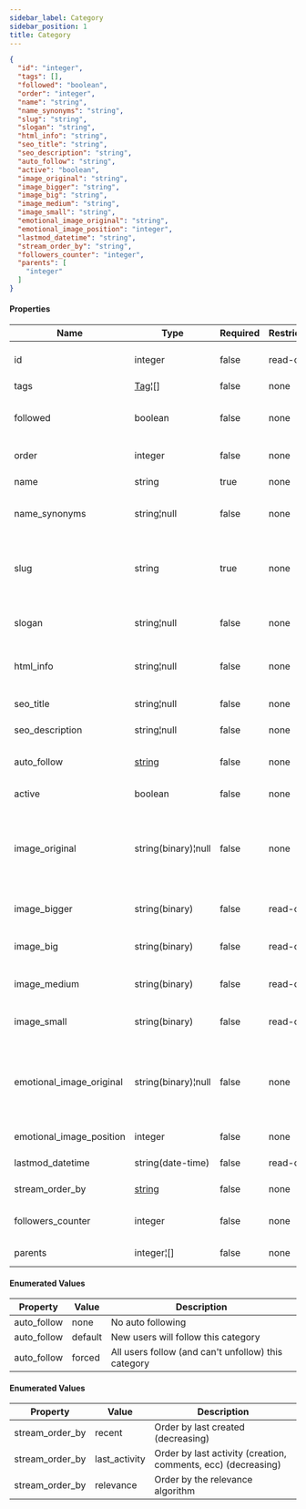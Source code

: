 ```yaml
---
sidebar_label: Category
sidebar_position: 1
title: Category
---
```


```json
{
  "id": "integer",
  "tags": [],
  "followed": "boolean",
  "order": "integer",
  "name": "string",
  "name_synonyms": "string",
  "slug": "string",
  "slogan": "string",
  "html_info": "string",
  "seo_title": "string",
  "seo_description": "string",
  "auto_follow": "string",
  "active": "boolean",
  "image_original": "string",
  "image_bigger": "string",
  "image_big": "string",
  "image_medium": "string",
  "image_small": "string",
  "emotional_image_original": "string",
  "emotional_image_position": "integer",
  "lastmod_datetime": "string",
  "stream_order_by": "string",
  "followers_counter": "integer",
  "parents": [
    "integer"
  ]
}

```

#### Properties

| Name                     | Type                                                               | Required | Restrictions | Description                                                                                        |
|--------------------------|--------------------------------------------------------------------|----------|--------------|----------------------------------------------------------------------------------------------------|
| id                       | integer                                                            | false    | read-only    | Unique integer value identifying this category                                                     |
| tags                     | [Tag](/docs/apireference/v2/schemas/tag)¦[]                        | false    | none         | List of [Tag](/docs/apireference/v2/schemas/tag).                                                  |
| followed                 | boolean                                                            | false    | none         | If the category is followed by the authenticated user                                              |
| order                    | integer                                                            | false    | none         | Manual ordering number                                                                             |
| name                     | string                                                             | true     | none         | Unique name of the category                                                                        |
| name_synonyms            | string¦null                                                        | false    | none         | Newline (`\n`) separated list of synonyms/aliases                                                  |
| slug                     | string                                                             | true     | none         | Unique slug identifying this category in a URL (pass `_GENERATE_` to auto generate slug)           |
| slogan                   | string¦null                                                        | false    | none         | Short slogan to describe the category                                                              |
| html_info                | string¦null                                                        | false    | none         | HTML text containing some category information                                                     |
| seo_title                | string¦null                                                        | false    | none         | Title for HTML meta tag                                                                            |
| seo_description          | string¦null                                                        | false    | none         | Description for HTML meta tag                                                                      |
| auto_follow              | [string](/docs/apireference/v2/schemas/category#enumerated-values) | false    | none         | Enum to define auto follow behaviour                                                               |
| active                   | boolean                                                            | false    | none         | Is this category active?                                                                           |
| image_original           | string(binary)¦null                                                | false    | none         | Squared image with min size (600x600) if passed empty a default image will be used - original size |
| image_bigger             | string(binary)                                                     | false    | read-only    | Squared image - auto generated bigger size                                                         |
| image_big                | string(binary)                                                     | false    | read-only    | Squared image - auto generated big size                                                            |
| image_medium             | string(binary)                                                     | false    | read-only    | Squared image - auto generated medium size                                                         |
| image_small              | string(binary)                                                     | false    | read-only    | Squared image - auto generated small size                                                          |
| emotional_image_original | string(binary)¦null                                                | false    | none         | Landscape format image for category hub (1920x1080) if passed empty a default image will be used   |
| emotional_image_position | integer                                                            | false    | none         | Css background-position                                                                            |
| lastmod_datetime         | string(date-time)                                                  | false    | read-only    | Last modify date time                                                                              |
| stream_order_by          | [string](/docs/apireference/v2/schemas/category#enumerated-values) | false    | none         | Order of the category feed                                                                         |
| followers_counter        | integer                                                            | false    | none         | Number of category followers                                                                       |
| parents                  | integer¦[]                                                         | false    | none         | List of Category parents ids                                                                       |

#### Enumerated Values

| Property    | Value   | Description                                         |
|-------------|---------|-----------------------------------------------------|
| auto_follow | none    | No auto following                                   |
| auto_follow | default | New users will follow this category                 |
| auto_follow | forced  | All users follow (and can't unfollow) this category |

#### Enumerated Values

| Property        | Value         | Description                                                   |
|-----------------|---------------|---------------------------------------------------------------|
| stream_order_by | recent        | Order by last created (decreasing)                            |
| stream_order_by | last_activity | Order by last activity (creation, comments, ecc) (decreasing) |
| stream_order_by | relevance     | Order by the relevance algorithm                              |
